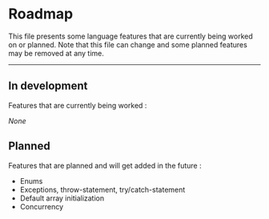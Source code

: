 # Roadmap
This file presents some language features that are currently being worked on or planned.
Note that this file can change and some planned features may be removed at any time.


---


## In development
Features that are currently being worked :

_None_


## Planned
Features that are planned and will get added in the future :

- Enums
- Exceptions, throw-statement, try/catch-statement
- Default array initialization
- Concurrency
